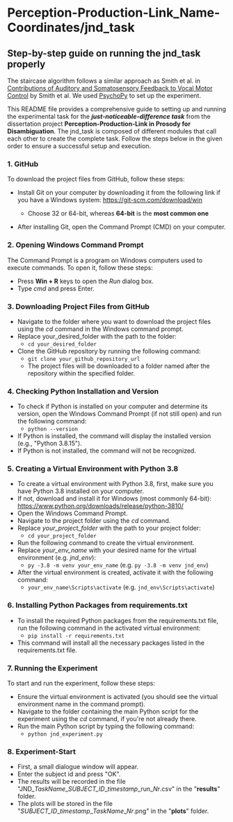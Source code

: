 # Perception-Production-Link_Name-Coordinates/jnd_task
## Step-by-step guide on running the jnd_task properly

The staircase algorithm follows a similar approach as Smith et al. in [Contributions of Auditory and Somatosensory Feedback to Vocal Motor Control](https://pubs.asha.org/doi/full/10.1044/2020_JSLHR-19-00296) by Smith et al. 
We used [PsychoPy](https://www.psychopy.org/) to set up the experiment.

This README file provides a comprehensive guide to setting up and running the experimental task 
for the ***just-noticeable-difference task*** from the dissertation project **Perception-Production-Link in 
Prosody for Disambiguation**.
The jnd_task is composed of different modules that call each other to create the complete task. 
Follow the steps below in the given order to ensure a successful setup and execution.

### 1. GitHub
To download the project files from GitHub, follow these steps:

* Install Git on your computer by downloading it from the following link if you have a Windows system: https://git-scm.com/download/win
  * Choose 32 or 64-bit, whereas **64-bit** is the **most common one**

* After installing Git, open the Command Prompt (CMD) on your computer.

### 2. Opening Windows Command Prompt
The Command Prompt is a program on Windows computers used to execute commands. 
To open it, follow these steps:

* Press **Win + R** keys to open the *Run* dialog box.
* Type *cmd* and press Enter.

### 3. Downloading Project Files from GitHub
* Navigate to the folder where you want to download the project files using the *cd* command in the Windows command prompt. 
* Replace your_desired_folder with the path to the folder:
  * `cd your_desired_folder`
* Clone the GitHub repository by running the following command:
  * `git clone your_github_repository_url`
  * The project files will be downloaded to a folder named after the repository within the specified folder.

### 4. Checking Python Installation and Version
* To check if Python is installed on your computer and determine its version, open the Windows Command Prompt (if not still open) and run the following command:
  * `python --version`
* If Python is installed, the command will display the installed version (e.g., "Python 3.8.15"). 
* If Python is not installed, the command will not be recognized.

### 5. Creating a Virtual Environment with Python 3.8
* To create a virtual environment with Python 3.8, first, make sure you have Python 3.8 installed on your computer.
* If not, download and install it for Windows (most commonly 64-bit): https://www.python.org/downloads/release/python-3810/
* Open the Windows Command Prompt.
* Navigate to the project folder using the *cd* command. 
* Replace *your_project_folder* with the path to your project folder:
  * `cd your_project_folder`
* Run the following command to create the virtual environment. 
* Replace *your_env_name* with your desired name for the virtual environment (e.g. *jnd_env*):
  * `py -3.8 -m venv your_env_name` (e.g. `py -3.8 -m venv jnd_env`)
* After the virtual environment is created, activate it with the following command:
  * `your_env_name\Scripts\activate` (e.g. `jnd_env\Scripts\activate`)

### 6. Installing Python Packages from requirements.txt
* To install the required Python packages from the requirements.txt file, run the following command in the activated virtual environment:
  * `pip install -r requirements.txt`
* This command will install all the necessary packages listed in the requirements.txt file.

### 7. Running the Experiment
To start and run the experiment, follow these steps:

* Ensure the virtual environment is activated (you should see the virtual environment name in the command prompt).
* Navigate to the folder containing the main Python script for the experiment using the *cd* command, if you're not already there.
* Run the main Python script by typing the following command:
  * `python jnd_experiment.py`

### 8. Experiment-Start
* First, a small dialogue window will appear. 
* Enter the subject id and press "OK". 
* The results will be recorded in the file "JND_*TaskName*\_*SUBJECT_ID*\_*timestamp*\_run_*Nr*.csv" in the "**results**" folder.
* The plots will be stored in the file "*SUBJECT_ID*\_*timestamp*\_*TaskName*\_*Nr*.png" in the "**plots**" folder.

